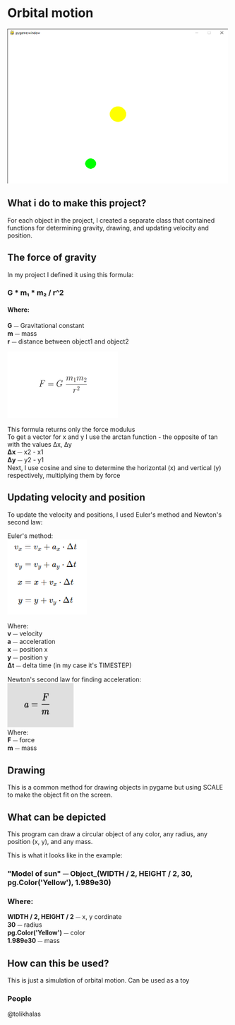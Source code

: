 # Orbital motion

<img src="img/screen.png" alt="screenshot" width="500" height="350">

## What i do to make this project?

For each object in the project, I created a separate class that contained functions for determining gravity, drawing, and updating velocity and position.

## The force of gravity

In my project I defined it using this formula: 
### G * m₁ * m₂ / r^2  
#### Where:  
  
 **G** ⏤ Gravitational constant\
 **m** ⏤ mass\
 **r** ⏤ distance between object1 and object2

<img src="img/newton-law-gravitation-gravity-gravitational-force.png" alt="Newton gravity formula" width="250" height="150">

This formula returns only the force modulus  
To get a vector for x and y I use the arctan function - the opposite of tan with the values ​​Δx, Δy  
**Δx** ⏤  x2 - x1  
**Δy** ⏤  y2 - y1  
Next, I use cosine and sine to determine the horizontal (x) and vertical (y) respectively, multiplying them by force

## Updating velocity and position

To update the velocity and positions, I used Euler's method and Newton's second law:  

Euler's method:  
<img src="img/Euler.png" alt="Euler method" width="auto" height="auto">

Where:  
**v** ⏤ velocity  
**a** ⏤ acceleration  
**x** ⏤ position x  
**y** ⏤ position y  
​**Δt** ⏤ delta time (in my case it's TIMESTEP)

Newton's second law for finding acceleration:  
<img src="img/NewtonsSecondLaw.png" alt="Newton's second law" width="150" height="100">  
Where:  
**F** ⏤ force  
**m** ⏤ mass

## Drawing
This is a common method for drawing objects in pygame but using SCALE to make the object fit on the screen.

## What can be depicted

This program can draw a circular object of any color, any radius, any position (x, y), and any mass.

This is what it looks like in the example:  
### "Model of sun" ⏤ Object_(WIDTH / 2, HEIGHT / 2, 30, pg.Color('Yellow'), 1.989e30)  
### Where:  
**WIDTH / 2, HEIGHT / 2** ⏤ x, y cordinate  
**30** ⏤ radius  
**pg.Color('Yellow')** ⏤ color  
**1.989e30** ⏤ mass

## How can this be used?

This is just a simulation of orbital motion. Can be used as a toy

### People
@tolikhalas


